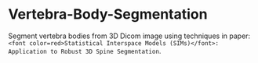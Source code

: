 # Vertebra-Body-Segmentation
Segment vertebra bodies from 3D Dicom image using techniques in paper: `<font color=red>Statistical Interspace Models (SIMs)</font>: Application to Robust 3D Spine Segmentation`.
